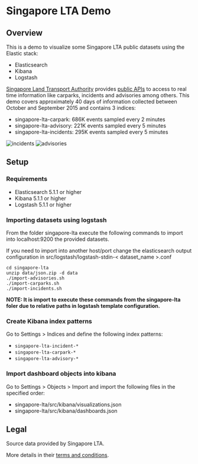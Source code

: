 # Singapore LTA Demo

## Overview

This is a demo to visualize some Singapore LTA public datasets using the Elastic stack:

- Elasticsearch
- Kibana
- Logstash

[Singapore Land Transport Authority](http://lta.gov.sg) provides [public APIs](http://www.mytransport.sg/content/mytransport/home/dataMall.html) to access to real time information like carparks, incidents and advisories among others. This demo covers approximately 40 days of information collected between October and September 2015 and contains 3 indices:

- singapore-lta-carpark: 686K events sampled every 2 minutes 
- singapore-lta-advisory: 221K events sampled every 5 minutes
- singapore-lta-incidents: 295K events sampled every 5 minutes

![incidents](https://raw.githubusercontent.com/mcascallares/singapore-lta-demo/master/screenshots/incidents.png "Incidents")
![advisories](https://raw.githubusercontent.com/mcascallares/singapore-lta-demo/master/screenshots/advisories.png "Advisories")

## Setup

### Requirements

- Elasticsearch 5.1.1 or higher
- Kibana 5.1.1 or higher
- Logstash 5.1.1 or higher

### Importing datasets using logstash

From the folder singapore-lta execute the following commands to import into localhost:9200 the provided datasets.

If you need to import into another host/port change the elasticsearch output configuration in src/logstash/logstash-stdin-< dataset_name >.conf

```
cd singapore-lta
unzip data/json.zip -d data
./import-advisories.sh
./import-carparks.sh
./import-incidents.sh
```

**NOTE: It is import to execute these commands from the singapore-lta foler due to relative paths in logstash template configuration.**


### Create Kibana index patterns

Go to Settings > Indices and define the following index patterns:

- ``singapore-lta-incident-*``
- ``singapore-lta-carpark-*``
- ``singapore-lta-advisory-*``


### Import dashboard objects into kibana

Go to Settings > Objects > Import and import the following files in the specified order:

- singapore-lta/src/kibana/visualizations.json
- singapore-lta/src/kibana/dashboards.json


## Legal

Source data provided by Singapore LTA.

More details in their [terms and conditions](http://www.mytransport.sg/content/mytransport/home/dataMall/termOfUse.html).
